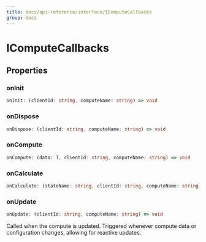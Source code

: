 ```yaml
---
title: docs/api-reference/interface/IComputeCallbacks
group: docs
---
```


# IComputeCallbacks

## Properties

### onInit

```ts
onInit: (clientId: string, computeName: string) => void
```

### onDispose

```ts
onDispose: (clientId: string, computeName: string) => void
```

### onCompute

```ts
onCompute: (data: T, clientId: string, computeName: string) => void
```

### onCalculate

```ts
onCalculate: (stateName: string, clientId: string, computeName: string) => void
```

### onUpdate

```ts
onUpdate: (clientId: string, computeName: string) => void
```

Called when the compute is updated.
Triggered whenever compute data or configuration changes, allowing for reactive updates.

